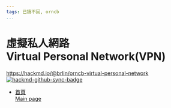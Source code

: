 ```yaml
---
tags: 已讀不回, orncb
...
```


# 虛擬私人網路<br>Virtual Personal Network(VPN)

<https://hackmd.io/@brlin/orncb-virtual-personal-network><br>[![hackmd-github-sync-badge](https://hackmd.io/oBKXEV1OSuiF9wMPhpeK-w/badge)](https://hackmd.io/oBKXEV1OSuiF9wMPhpeK-w)

* [首頁<br>Main page](/oBKXEV1OSuiF9wMPhpeK-w)
